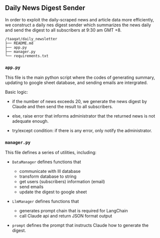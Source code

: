 ## Daily News Digest Sender

In order to exploit the daily-scraped news and article data more efficiently, we construct a daily nes digest sender which summarizes the news daily and send the digest to all subscribers at 9:30 am GMT +8.

```
/taaqat/daily_newsletter
├── README.md
├── app.py
├── manager.py
└── requirements.txt
```

### `app.py`
This file is the main python script where the codes of generating summary, updating to google sheet database, and sending emails are intergrated.

Basic logic:

- if the number of news exceeds 20, we generate the news digest by Claude and then send the result to all subscribers.

- else, raise error that informs administrator that the returned news is not adequate enough.

- try/except condition: if there is any error, only notify the administrator.

### `manager.py`
This file defines a series of utilities, including:

- `DataManager` defines functions that

    - communicate with III database
    - transform database to string
    - get users (subscribers) information (email)
    - send emails 
    - update the digest to google sheet

- `LlmManager` defines functions that

    - generates prompt chain that is required for LangChain
    - call Claude api and return JSON format output

- `prompt` defines the prompt that instructs Claude how to generate the digest.